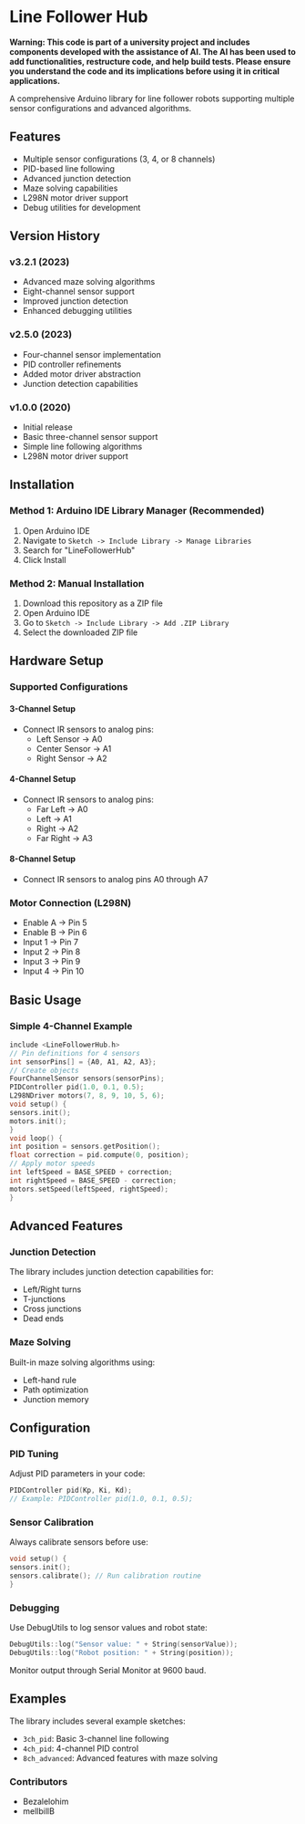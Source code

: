 # Line Follower Hub

**Warning: This code is part of a university project and includes components developed with the assistance of AI. The AI has been used to add functionalities, restructure code, and help build tests. Please ensure you understand the code and its implications before using it in critical applications.**

A comprehensive Arduino library for line follower robots supporting multiple sensor configurations and advanced algorithms.

## Features

- Multiple sensor configurations (3, 4, or 8 channels)
- PID-based line following
- Advanced junction detection
- Maze solving capabilities
- L298N motor driver support
- Debug utilities for development

## Version History

### v3.2.1 (2023)
- Advanced maze solving algorithms
- Eight-channel sensor support
- Improved junction detection
- Enhanced debugging utilities

### v2.5.0 (2023)
- Four-channel sensor implementation
- PID controller refinements
- Added motor driver abstraction
- Junction detection capabilities

### v1.0.0 (2020)
- Initial release
- Basic three-channel sensor support
- Simple line following algorithms
- L298N motor driver support

## Installation

### Method 1: Arduino IDE Library Manager (Recommended)
1. Open Arduino IDE
2. Navigate to `Sketch -> Include Library -> Manage Libraries`
3. Search for "LineFollowerHub"
4. Click Install

### Method 2: Manual Installation
1. Download this repository as a ZIP file
2. Open Arduino IDE
3. Go to `Sketch -> Include Library -> Add .ZIP Library`
4. Select the downloaded ZIP file

## Hardware Setup

### Supported Configurations

#### 3-Channel Setup
- Connect IR sensors to analog pins:
  - Left Sensor → A0
  - Center Sensor → A1
  - Right Sensor → A2

#### 4-Channel Setup
- Connect IR sensors to analog pins:
  - Far Left → A0
  - Left → A1
  - Right → A2
  - Far Right → A3

#### 8-Channel Setup
- Connect IR sensors to analog pins A0 through A7

### Motor Connection (L298N)
- Enable A → Pin 5
- Enable B → Pin 6
- Input 1 → Pin 7
- Input 2 → Pin 8
- Input 3 → Pin 9
- Input 4 → Pin 10

## Basic Usage

### Simple 4-Channel Example

```cpp
include <LineFollowerHub.h>
// Pin definitions for 4 sensors
int sensorPins[] = {A0, A1, A2, A3};
// Create objects
FourChannelSensor sensors(sensorPins);
PIDController pid(1.0, 0.1, 0.5);
L298NDriver motors(7, 8, 9, 10, 5, 6);
void setup() {
sensors.init();
motors.init();
}
void loop() {
int position = sensors.getPosition();
float correction = pid.compute(0, position);
// Apply motor speeds
int leftSpeed = BASE_SPEED + correction;
int rightSpeed = BASE_SPEED - correction;
motors.setSpeed(leftSpeed, rightSpeed);
}
```

## Advanced Features

### Junction Detection
The library includes junction detection capabilities for:
- Left/Right turns
- T-junctions
- Cross junctions
- Dead ends

### Maze Solving
Built-in maze solving algorithms using:
- Left-hand rule
- Path optimization
- Junction memory

## Configuration

### PID Tuning
Adjust PID parameters in your code:

```cpp
PIDController pid(Kp, Ki, Kd);
// Example: PIDController pid(1.0, 0.1, 0.5);
```

### Sensor Calibration
Always calibrate sensors before use:
```cpp
void setup() {
sensors.init();
sensors.calibrate(); // Run calibration routine
}
```

### Debugging
Use DebugUtils to log sensor values and robot state:

```cpp
DebugUtils::log("Sensor value: " + String(sensorValue));
DebugUtils::log("Robot position: " + String(position));
``` 

Monitor output through Serial Monitor at 9600 baud.

## Examples

The library includes several example sketches:
- `3ch_pid`: Basic 3-channel line following
- `4ch_pid`: 4-channel PID control
- `8ch_advanced`: Advanced features with maze solving

### Contributors
- Bezalelohim 
- mellbillB 